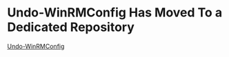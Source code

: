 
# Undo-WinRMConfig Has Moved To a Dedicated Repository

[Undo-WinRMConfig](https://github.com/DarwinJS/Undo-Win)
